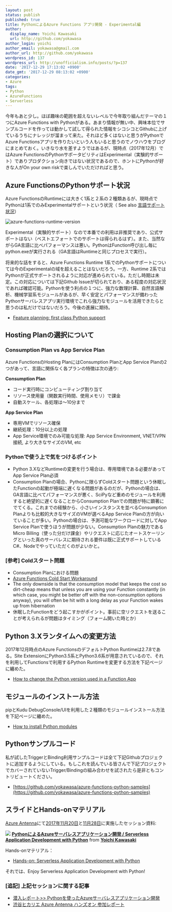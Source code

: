 ```yaml
---
layout: post
status: publish
published: true
title: PythonによるAzure Functions アプリ開発 - Experimental編
author:
  display_name: Yoichi Kawasaki
  url: http://github.com/yokawasa
author_login: yoichi
author_email: yokawasa@gmail.com
author_url: http://github.com/yokawasa
wordpress_id: 137
wordpress_url: http://unofficialism.info/posts/?p=137
date: '2017-12-29 17:13:02 +0900'
date_gmt: '2017-12-29 08:13:02 +0900'
categories:
- Azure
tags:
- Python
- AzureFunctions
- Serverless
---
```


今年もあと少し。ほぼ趣味の範囲を超えないレベルで今年取り組んだテーマの１つにAzure Functions with Pythonがある。あまり情報が無い中、興味本位でサンプルコードを作っては動かして試して得られた情報をシコシコとGithubに上げているうちにナレッジが溜まって来た。それほど多くはないと思うがPythonでAzure Functionsアプリを作りたいという人もいると思うのでノウハウをブログにまとめておく。いきなり水を差すようではあるが、現時点（2017年12月）ではAzure FunctionsのPythonサポータビリティはExperimental（実験的サポート）でありプロダクション向きではない状況であるので、ホントにPythonが好きな人がOn your own riskで楽しんでいただければと思う。

## Azure FunctionsのPythonサポート状況

Azure FunctionsのRuntimeには大きく1系と２系の２種類あるが、現時点でPythonは1系でのみExperimentalサポートという状況（ See also [言語サポート状況](https://docs.microsoft.com/en-us/azure/azure-functions/supported-languages)）

![azure-functions-runtime-version](https://farm5.staticflickr.com/4638/38482890335_8c5083192d_z.jpg)

Experimental（実験的サポート）なので本番での利用は非推奨であり、公式サポートはない（ベストエフォートでのサポートは得られるはず）。また、当然ながらGA言語に比べパフォーマンスは悪い。PythonはFunction呼び出し毎にpython.exeが実行される（GA言語はRuntimeと同じプロセスで実行）。

将来的な話をすると、Azure Functions Runtime 1系でのPythonサポートについては今のExperimentalの域を超えることはないだろう。一方、Runtime 2系ではPythonが正式サポートされるように対応が進められている。ただし時期は未定。この対応については下記Github Issueが切られており、ある程度の対応状況であれば確認可能。Pythonを使う利点の１つに、強力な数理計算、自然言語解析、機械学習系モジュールがあるが、早く安定とパフォーマンスが備わったPythonサーバレスアプリ実行環境でこれら強力なモジュールを活用できたらと思うのは私だけではないだろう。今後の進展に期待。

- [Feature planning: first class Python support](https://github.com/Azure/azure-webjobs-sdk-script/issues/335)

## Hosting Planの選択について

### Consumption Plan vs App Service Plan

Azure FunctionsのHosting PlanにはConsumption PlanとApp Service Planの2つがあって、言語に関係なく各プランの特徴は次の通り:

**Consumption Plan**

- コード実行時にコンピューティング割り当て
- リソース使用量（関数実行時間、使用メモリ）で課金
- 自動スケール、各処理は〜10分まで

**App Service Plan**

- 専用VMでリソース確保
- 継続処理：10分以上の処理
- App Service環境でのみ可能な処理: App Service Environment, VNET/VPN接続, より大きなサイズのVM, etc

### Pythonで使う上で気をつけるポイント

- Python 3.XなどRuntimeの変更を行う場合は、専用環境である必要があってApp Service Plan必須
- Consumption Planの場合、Pythonに限らずColdスタート問題という休眠したFunctionの起動が極端に遅くなる問題があるのだが、Pythonの場合は、GA言語に比べてパフォーマンスが悪く、SciPyなど重めのモジュールを利用すると絶望的に遅くなることからConsumption Planでの問題が特に顕著にでてくる。これまでの経験から、小さいインスタンスを並べるConsumption Planよりも比較的大きなサイズのVMが選べるApp Service Planの方が向いていることが多い。Pythonの場合は、予測可能なワークロードに対してApp Service Planで使うほうが問題が少ない。Consumption Planの魅力であるMicro Billing（使った分だけ課金）やリクエストに応じたオートスケーリングといった真のサーバレスに期待される要件は既に正式サポートしているC#、Nodeでやっていただくのがよいかと。

### [参考] Coldスタート問題

- Consumption Planにおける問題
- [Azure Functions Cold Start Workaround](https://blog.kloud.com.au/2017/11/04/azure-functions-cold-start-workaround/)
- The only downside is that the consumption model that keeps the cost so dirt-cheap means that unless you are using your Function constantly (in which case, you might be better off with the non-consumption options anyway), you will often be hit with a long delay as your Function wakes up from hibernation
- 休眠したFunctionをどう起こすかがポイント。事前に空リクエストを送ることが考えられるが問題はタイミング（フォーム開いた時とか）

## Python 3.Xランタイムへの変更方法

2017年12月時点のAzure FunctionsのデフォルトPython Runtimeは2.7.8である。Site ExtensionにPython3.5系とPython3.6系が用意されているので、それを利用してFunctionsで利用するPython Runtimeを変更する方法を下記ページに纏めた。

- [How to change the Python version used in a Function App](https://github.com/yokawasa/azure-functions-python-samples/blob/master/docs/custom-python-version.md)

## モジュールのインストール方法

pipとKudu DebugConsole/UIを利用した２種類のモジュールインストール方法を下記ページに纏めた。

- [How to install Python modules](https://github.com/yokawasa/azure-functions-python-samples/blob/master/docs/install-python-modules.md)

## Pythonサンプルコード

私が試したTriggerとBinding利用サンプルコードは全て下記Githubプロジェクトに追加するようにしている。もしこれを読んでいる皆さんで下記プロジェクトでカバーされていないTrigger/Bindingの組み合わせを試されたら是非ともコントリビュートください。

- [https://github.com/yokawasa/azure-functions-python-samples](https://github.com/yokawasa/azure-functions-python-samples)

## スライドとHands-onマテリアル

[Azure Antenna](https://azure.connpass.com/)にて[2017年11月20日](https://azure.connpass.com/event/72312/)と[11月28日](https://azure.connpass.com/event/72125/)に実施したセッション資料:

[![](https://image.slidesharecdn.com/serverlessappdevelopmentpythonja-171128085250/95/pythonazure-serverless-application-development-with-python-1-1024.jpg)](//www.slideshare.net/yokawasa/pythonazure-serverless-application-development-with-python-82884446)
**[PythonによるAzureサーバレスアプリケーション開発 / Serverless Application Development with Python](//www.slideshare.net/yokawasa/pythonazure-serverless-application-development-with-python-82884446)** from **[Yoichi Kawasaki](https://www.slideshare.net/yokawasa)**

Hands-onマテリアル：

- [Hands-on: Serverless Application Development with Python](https://github.com/yokawasa/azure-functions-python-samples/tree/master/handson)

それでは、Enjoy Serverless Application Development with Python!

### [追記] 上記セッションに関する記事
- [潜入レポート>> Pythonを使ったAzureサーバレスアプリケーション開発](https://japan.zdnet.com/extra/azure_antenna_201712/35111765/)
- [渋谷ヒカリエ Azure Antenna ハンズオン 参加レポート](https://zine.qiita.com/event-report/azure-antenna-report/)